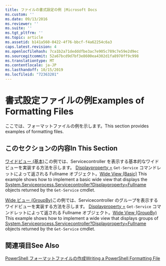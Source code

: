 ```yaml
---
title: ファイルの書式設定の例 |Microsoft Docs
ms.custom: ''
ms.date: 09/13/2016
ms.reviewer: ''
ms.suite: ''
ms.tgt_pltfrm: ''
ms.topic: article
ms.assetid: b141a560-0422-4f76-bbcf-f4a62254c6a3
caps.latest.revision: 4
ms.openlocfilehash: 7ca1b2a71dedddfbe3ac7e905c789c7e59e2d9ec
ms.sourcegitcommit: 52a67bcd9d7bf3e8600ea4302d1fa8970ff9c998
ms.translationtype: MT
ms.contentlocale: ja-JP
ms.lasthandoff: 10/15/2019
ms.locfileid: "72363201"
---
```

# <a name="examples-of-formatting-files"></a><span data-ttu-id="4ac41-102">書式設定ファイルの例</span><span class="sxs-lookup"><span data-stu-id="4ac41-102">Examples of Formatting Files</span></span>

<span data-ttu-id="4ac41-103">ここでは、フォーマットファイルの例を示します。</span><span class="sxs-lookup"><span data-stu-id="4ac41-103">This section provides examples of formatting files.</span></span>

## <a name="in-this-section"></a><span data-ttu-id="4ac41-104">このセクションの内容</span><span class="sxs-lookup"><span data-stu-id="4ac41-104">In This Section</span></span>

<span data-ttu-id="4ac41-105">[ワイドビュー (基本)](./wide-view-basic.md)この例では、Servicecontroller を表示する基本的なワイドビューを実装する方法を示します。 [Displayproperty =](/dotnet/api/System.ServiceProcess.ServiceController) `Get-Service` コマンドレットによって返される Fullname オブジェクト。</span><span class="sxs-lookup"><span data-stu-id="4ac41-105">[Wide View (Basic)](./wide-view-basic.md) This example shows how to implement a basic wide view that displays the [System.Serviceprocess.Servicecontroller?Displayproperty=Fullname](/dotnet/api/System.ServiceProcess.ServiceController) objects returned by the `Get-Service` cmdlet.</span></span>

<span data-ttu-id="4ac41-106">[Wide ビュー (GroupBy)](./wide-view-groupby.md)この例では、Servicecontroller のグループを表示するワイドビューを実装する方法を示します。 [Displayproperty =](/dotnet/api/System.ServiceProcess.ServiceController) `Get-Service` コマンドレットによって返される Fullname オブジェクト。</span><span class="sxs-lookup"><span data-stu-id="4ac41-106">[Wide View (GroupBy)](./wide-view-groupby.md) This example shows how to implement a wide view that displays groups of [System.Serviceprocess.Servicecontroller?Displayproperty=Fullname](/dotnet/api/System.ServiceProcess.ServiceController) objects returned by the `Get-Service` cmdlet.</span></span>

## <a name="see-also"></a><span data-ttu-id="4ac41-107">関連項目</span><span class="sxs-lookup"><span data-stu-id="4ac41-107">See Also</span></span>

[<span data-ttu-id="4ac41-108">PowerShell フォーマットファイルの作成</span><span class="sxs-lookup"><span data-stu-id="4ac41-108">Writing a PowerShell Formatting File</span></span>](./writing-a-powershell-formatting-file.md)

